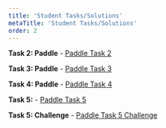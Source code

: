 ```yaml
---
title: 'Student Tasks/Solutions'
metaTitle: 'Student Tasks/Solutions'
order: 2
---
```


**Task 2: Paddle** - [Paddle Task 2](https://arcade.makecode.com/86482-09114-86912-97870) 

**Task 3: Paddle** - [Paddle Task 3](https://arcade.makecode.com/12377-55419-51840-33861) 

**Task 4: Paddle** - [Paddle Task 4](https://arcade.makecode.com/34570-73518-64540-75344)

**Task 5:** - [Paddle Task 5](https://arcade.makecode.com/48404-62255-36321-86128)

**Task 5: Challenge** - [Paddle Task 5 Challenge](https://arcade.makecode.com/03586-38925-37198-23642) 

